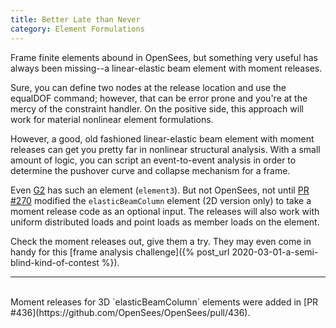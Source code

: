 ```yaml
---
title: Better Late than Never
category: Element Formulations
---
```


Frame finite elements abound in OpenSees, but something very useful has always been missing--a 
linear-elastic beam element with moment releases.

Sure, you can define two nodes at the release location and use the equalDOF command; however, 
that can be error prone and you're at the mercy of the constraint handler. On the positive side, 
this approach will work for material nonlinear element formulations.

However, a good, old fashioned linear-elastic beam element with moment releases can get you 
pretty far in nonlinear structural analysis. With a small amount of logic, you can script 
an event-to-event analysis in order to determine the pushover curve and collapse mechanism for a frame.

Even [G2](https://github.com/mhscott/G2) has such an element (`element3`). 
But not OpenSees, not until [PR #270](https://github.com/OpenSees/OpenSees/pull/270)
modified the `elasticBeamColumn` element (2D version only) to take a moment release code as an optional input. 
The releases will also work with uniform distributed loads and point loads as member loads on the element.

Check the moment releases out, give them a try. They may even come in handy for this 
[frame analysis challenge]({% post_url 2020-03-01-a-semi-blind-kind-of-contest %}).

---
<br>
Moment releases for 3D `elasticBeamColumn` elements were added in [PR #436](https://github.com/OpenSees/OpenSees/pull/436).
